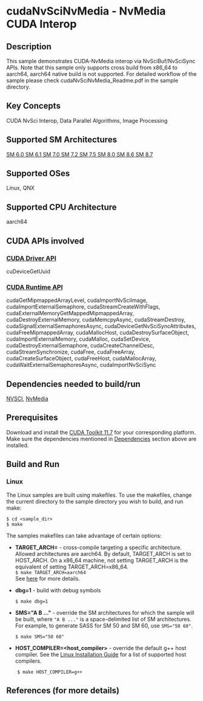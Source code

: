 # cudaNvSciNvMedia - NvMedia CUDA Interop

## Description

This sample demonstrates CUDA-NvMedia interop via NvSciBuf/NvSciSync APIs. Note that this sample only supports cross build from x86_64 to aarch64, aarch64 native build is not supported. For detailed workflow of the sample please check cudaNvSciNvMedia_Readme.pdf in the sample directory.

## Key Concepts

CUDA NvSci Interop, Data Parallel Algorithms, Image Processing

## Supported SM Architectures

[SM 6.0 ](https://developer.nvidia.com/cuda-gpus)  [SM 6.1 ](https://developer.nvidia.com/cuda-gpus)  [SM 7.0 ](https://developer.nvidia.com/cuda-gpus)  [SM 7.2 ](https://developer.nvidia.com/cuda-gpus)  [SM 7.5 ](https://developer.nvidia.com/cuda-gpus)  [SM 8.0 ](https://developer.nvidia.com/cuda-gpus)  [SM 8.6 ](https://developer.nvidia.com/cuda-gpus)  [SM 8.7 ](https://developer.nvidia.com/cuda-gpus)

## Supported OSes

Linux, QNX

## Supported CPU Architecture

aarch64

## CUDA APIs involved

### [CUDA Driver API](http://docs.nvidia.com/cuda/cuda-driver-api/index.html)
cuDeviceGetUuid

### [CUDA Runtime API](http://docs.nvidia.com/cuda/cuda-runtime-api/index.html)
cudaGetMipmappedArrayLevel, cudaImportNvSciImage, cudaImportExternalSemaphore, cudaStreamCreateWithFlags, cudaExternalMemoryGetMappedMipmappedArray, cudaDestroyExternalMemory, cudaMemcpyAsync, cudaStreamDestroy, cudaSignalExternalSemaphoresAsync, cudaDeviceGetNvSciSyncAttributes, cudaFreeMipmappedArray, cudaMallocHost, cudaDestroySurfaceObject, cudaImportExternalMemory, cudaMalloc, cudaSetDevice, cudaDestroyExternalSemaphore, cudaCreateChannelDesc, cudaStreamSynchronize, cudaFree, cudaFreeArray, cudaCreateSurfaceObject, cudaFreeHost, cudaMallocArray, cudaWaitExternalSemaphoresAsync, cudaImportNvSciSync

## Dependencies needed to build/run
[NVSCI](../../../README.md#nvsci), [NvMedia](../../../README.md#nvmedia)

## Prerequisites

Download and install the [CUDA Toolkit 11.7](https://developer.nvidia.com/cuda-downloads) for your corresponding platform.
Make sure the dependencies mentioned in [Dependencies]() section above are installed.

## Build and Run

### Linux
The Linux samples are built using makefiles. To use the makefiles, change the current directory to the sample directory you wish to build, and run make:
```
$ cd <sample_dir>
$ make
```
The samples makefiles can take advantage of certain options:
*  **TARGET_ARCH=<arch>** - cross-compile targeting a specific architecture. Allowed architectures are aarch64.
    By default, TARGET_ARCH is set to HOST_ARCH. On a x86_64 machine, not setting TARGET_ARCH is the equivalent of setting TARGET_ARCH=x86_64.<br/>
`$ make TARGET_ARCH=aarch64` <br/>
    See [here](http://docs.nvidia.com/cuda/cuda-samples/index.html#cross-samples) for more details.
*   **dbg=1** - build with debug symbols
    ```
    $ make dbg=1
    ```
*   **SMS="A B ..."** - override the SM architectures for which the sample will be built, where `"A B ..."` is a space-delimited list of SM architectures. For example, to generate SASS for SM 50 and SM 60, use `SMS="50 60"`.
    ```
    $ make SMS="50 60"
    ```

*  **HOST_COMPILER=<host_compiler>** - override the default g++ host compiler. See the [Linux Installation Guide](http://docs.nvidia.com/cuda/cuda-installation-guide-linux/index.html#system-requirements) for a list of supported host compilers.
```
    $ make HOST_COMPILER=g++
```

## References (for more details)

